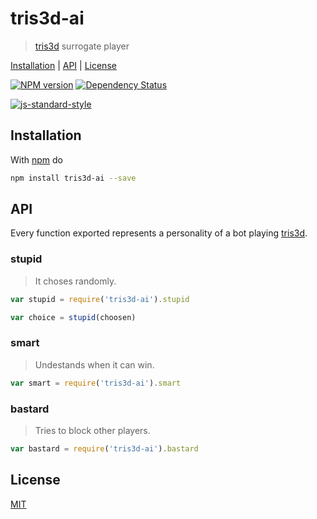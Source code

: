 # tris3d-ai

> [tris3d] surrogate player

[Installation](#installation) |
[API](#api) |
[License](#license)

[![NPM version](https://badge.fury.io/js/tris3d-ai.svg)](http://badge.fury.io/js/tris3d-ai)
[![Dependency Status](https://gemnasium.com/fibo/tris3d-ai.svg)](https://gemnasium.com/fibo/tris3d-ai)

[![js-standard-style](https://cdn.rawgit.com/feross/standard/master/badge.svg)](https://github.com/feross/standard)

## Installation

With [npm](https://npmjs.org/) do

```bash
npm install tris3d-ai --save
```

## API

Every function exported represents a personality of a bot playing [tris3d].

### stupid

> It choses randomly.

```javascript
var stupid = require('tris3d-ai').stupid

var choice = stupid(choosen)
```

### smart

> Undestands when it can win.

```javascript
var smart = require('tris3d-ai').smart
```

### bastard

> Tries to block other players.

```javascript
var bastard = require('tris3d-ai').bastard
```

## License

[MIT](http://g14n.info/mit-license)

[tris3d]: http://g14n.info/tris3d "tris3d"
